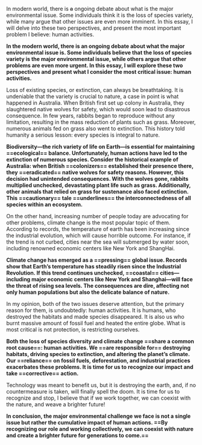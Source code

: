 In modern world, there is ~~a~~ ongoing debate about what is the major environmental issue. Some individuals think it is the loss of species variety, while many argue that other issues are even more imminent. In this essay, I will delve into these two perspectives, and present the most important problem I believe: human activities.

**In the modern world, there is an ongoing debate about what the major environmental issue is. Some individuals believe that the loss of species variety is the major environmental issue, while others argue that other problems are even more urgent. In this essay, I will explore these two perspectives and present what I consider the most critical issue: human activities.**

Loss of existing species, or extinction, can always be breathtaking. It is undeniable that the variety is crucial to nature, a case in point is what happened in Australia. When British first set up colony in Australia, they slaughtered native wolves for safety, which would soon lead to disastrous consequence. In few years, rabbits began to reproduce without any limitation, resulting in the mass reduction of plants such as grass. Moreover, numerous animals fed on grass also went to extinction. This history told humanity a serious lesson: every species is integral to nature.

**Biodiversity—the rich variety of life on Earth—is essential for maintaining ==ecological== balance. Unfortunately, human actions have led to the extinction of numerous species. Consider the historical example of Australia: when British ==colonizers== established their presence there, they ==eradicated== native wolves for safety reasons. However, this decision had unintended consequences. With the wolves gone, rabbits multiplied unchecked, devastating plant life such as grass. Additionally, other animals that relied on grass for sustenance also faced extinction. This ==cautionary== tale ==underlines== the interconnectedness of all species within an ecosystem.**

On the other hand, increasing number of people today are advocating for other problems, climate change is the most popular topic of them. According to records, the temperature of earth has been increasing since the industrial evolution, which will cause horrible outcome. For instance, if the trend is not curbed, cities near the sea will submerged by water soon, including renowned economic centers like New York and ShangHai.

**Climate change has emerged as a ==pressing== global issue. Records show that Earth’s temperature has steadily risen since the Industrial Revolution. If this trend continues unchecked, ==coastal== cities—including major economic centers like New York and Shanghai—will face the threat of rising sea levels. The consequences are dire, affecting not only human populations but also the delicate balance of nature.**

In my opinion, both of the two issues deserve attention, but the primary reason for them, is undoubtedly: human activities. It is humans, who destroyed the habitats and made species disappeared. It is also us who burnt massive amount of fossil fuel and heated the entire globe. What is most critical is not protection, is restricting ourselves.

**Both the loss of species diversity and climate change ==share a common root cause==: human activities. We ==are responsible for== destroying habitats, driving species to extinction, and altering the planet’s climate. Our ==reliance== on fossil fuels, deforestation, and industrial practices exacerbates these problems. It is time for us to recognize our impact and take ==corrective== action.**

Technology was meant to benefit us, but it is destroying the earth, and, if no countermeasure is taken, will finally spell the doom. It is time for us to recognize and stop, I believe that if we work together, we can coexist with the nature, and weave a brighter future!

**In conclusion, the major environmental challenge we face is not a single issue but rather the cumulative impact of human actions. ==By recognizing our role and working collectively, we can coexist with nature and create a brighter future for generations to come.==** 